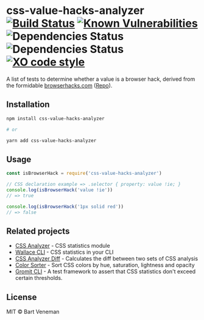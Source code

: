 # css-value-hacks-analyzer [![Build Status](https://travis-ci.org/bartveneman/css-value-hacks-analyzer.svg?branch=master)](https://travis-ci.org/bartveneman/css-value-hacks-analyzer) [![Known Vulnerabilities](https://snyk.io/test/github/bartveneman/css-value-hacks-analyzer/badge.svg)](https://snyk.io/test/github/bartveneman/css-value-hacks-analyzer) ![Dependencies Status](https://img.shields.io/david/bartveneman/css-value-hacks-analyzer.svg) ![Dependencies Status](https://img.shields.io/david/dev/bartveneman/css-value-hacks-analyzer.svg) [![XO code style](https://img.shields.io/badge/code_style-XO-5ed9c7.svg)](https://github.com/sindresorhus/xo)

A list of tests to determine whether a value is a browser hack, derived from the
formidable [browserhacks.com](https://browserhacks.com)
([Repo](https://github.com/4ae9b8/browserhacks)).

## Installation

```bash
npm install css-value-hacks-analyzer

# or

yarn add css-value-hacks-analyzer
```

## Usage

```js
const isBrowserHack = require('css-value-hacks-analyzer')

// CSS declaration example => .selector { property: value !ie; }
console.log(isBrowserHack('value !ie'))
// => true

console.log(isBrowserHack('1px solid red'))
// => false
```

## Related projects

- [CSS Analyzer](https://github.com/projectwallace/css-analyzer) - CSS
  statistics module
- [Wallace CLI](https://github.com/bartveneman/wallace-cli) - CSS statistics in
  your CLI
- [CSS Analyzer Diff](https://github.com/bartveneman/css-analyzer-diff) -
  Calculates the diff between two sets of CSS analysis
- [Color Sorter](https://github.com/bartveneman/color-sorter) - Sort CSS colors
  by hue, saturation, lightness and opacity
- [Gromit CLI](https://github.com/bartveneman/gromit-cli) - A test framework to
  assert that CSS statistics don't exceed certain thresholds.

## License

MIT © Bart Veneman
